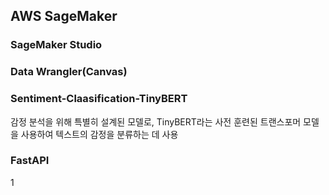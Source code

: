 ## AWS SageMaker
### SageMaker Studio
### Data Wrangler(Canvas)
### Sentiment-Claasification-TinyBERT
감정 분석을 위해 특별히 설계된 모델로, TinyBERT라는 사전 훈련된 트랜스포머 모델을 사용하여 텍스트의 감정을 분류하는 데 사용
### FastAPI
1